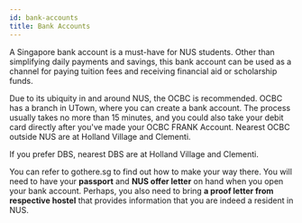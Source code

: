 ```yaml
---
id: bank-accounts
title: Bank Accounts
---
```


A Singapore bank account is a must-have for NUS students. Other than simplifying daily payments and savings, this bank account can be used as a channel for paying tuition fees and receiving financial aid or scholarship funds. 

Due to its ubiquity in and around NUS, the OCBC is recommended. OCBC has a branch in UTown, where you can create a bank account. The process usually takes no more than 15 minutes, and you could also take your debit card directly after you've made your OCBC FRANK Account. Nearest OCBC outside NUS are at Holland Village and Clementi. 

If you prefer DBS, nearest DBS are at Holland Village and Clementi.

You can refer to gothere.sg to find out how to make your way there. You will need to have your **passport** and **NUS offer letter** on hand when you open your bank account. Perhaps, you also need to bring **a proof letter from respective hostel** that provides information that you are indeed a resident in NUS.
